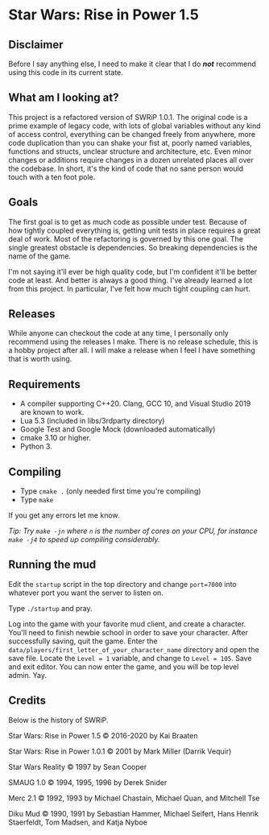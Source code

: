 # Star Wars: Rise in Power 1.5

## Disclaimer
Before I say anything else, I need to make it clear that I do **_not_**
recommend using this code in its current state.

## What am I looking at?
This project is a refactored version of SWRiP 1.0.1. The original code is a
prime example of legacy code, with lots of global variables without any kind
of access control, everything can be changed freely from anywhere, more code
duplication than you can shake your fist at, poorly named variables, functions
and structs, unclear structure and architecture, etc. Even minor changes or
additions require changes in a dozen unrelated places all over
the codebase. In short, it's the kind of code that no sane person would touch
with a ten foot pole.

## Goals
The first goal is to get as much code as possible under test. Because of how
tightly coupled everything is, getting unit tests in place requires a great
deal of work. Most of the refactoring is governed by this one goal. The single
greatest obstacle is dependencies. So breaking dependencies is the name of the
game.

I'm not saying it'll ever be high quality code, but I'm confident it'll
be better code at least. And better is always a good thing. I've already
learned a lot from this project. In particular, I've felt how much
tight coupling can hurt.

## Releases

While anyone can checkout the code at any time, I personally only
recommend using the releases I make. There is no release schedule,
this is a hobby project after all. I will make a release when
I feel I have something that is worth using.

## Requirements
* A compiler supporting C++20. Clang, GCC 10, and Visual Studio 2019 are known to work.
* Lua 5.3 (included in libs/3rdparty directory)
* Google Test and Google Mock (downloaded automatically)
* cmake 3.10 or higher.
* Python 3.

## Compiling
* Type `cmake .` (only needed first time you're compiling)
* Type `make`

If you get any errors let me know.

*Tip: Try `make -jn` where `n` is the number of cores on your CPU, for instance
`make -j4` to speed up compiling considerably.*

## Running the mud
Edit the `startup` script in the top directory and change `port=7000` into
whatever port you want the server to listen on.

Type `./startup` and pray.

Log into the game with your favorite mud client, and create a character.
You'll need to finish newbie school in order to save your character. After
successfully saving, quit the game. Enter the
`data/players/first_letter_of_your_character_name` directory and open the save
file. Locate the `Level = 1` variable, and change to `Level = 105`. Save and
exit editor. You can now enter the game, and you will be top level admin. Yay.

## Credits
Below is the history of SWRiP.

Star Wars: Rise in Power 1.5 &copy; 2016-2020 by Kai Braaten

Star Wars: Rise in Power 1.0.1 &copy; 2001 by Mark Miller (Darrik Vequir)

Star Wars Reality &copy; 1997 by Sean Cooper

SMAUG 1.0 &copy; 1994, 1995, 1996 by Derek Snider

Merc 2.1 &copy; 1992, 1993 by Michael Chastain, Michael Quan, and Mitchell Tse

Diku Mud &copy; 1990, 1991 by Sebastian Hammer, Michael Seifert, Hans Henrik Staerfeldt, Tom Madsen, and Katja Nyboe
